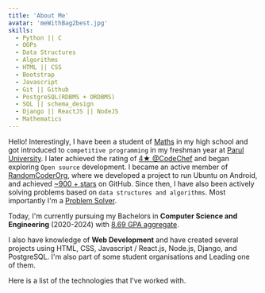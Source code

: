 ```yaml
---
title: 'About Me'
avatar: 'meWithBag2best.jpg'
skills:
  - Python || C
  - OOPs
  - Data Structures
  - Algorithms
  - HTML || CSS
  - Bootstrap
  - Javascript
  - Git || Github
  - PostgreSQL(RDBMS + ORDBMS)
  - SQL || schema_design
  - Django || ReactJS || NodeJS
  - Mathematics
---
```



Hello! Interestingly, I have been a student of [Maths](https://drive.google.com/file/d/15h9Gz045CkqvyadtdMqCstNRgOX2RXDx/view?usp=sharing) in my high school and got introduced to `competitive programming` in my freshman year at [Parul University](https://paruluniversity.ac.in/). I later achieved the rating of [4★ @CodeChef](https://www.codechef.com/users/ayon_ssp) and began exploring `Open source` development. I became an active member of [RandomCoderOrg](https://github.com/RandomCoderOrg), where we developed a project to run Ubuntu on Android, and achieved [~900 + stars](https://github.com/RandomCoderOrg/ubuntu-on-android) on GitHub. Since then, I have also been actively solving problems based on `data structures and algorithms`. Most importantly I'm a [Problem Solver](https://leetcode.com/Ayon_ssp/).


Today, I'm currently pursuing my Bachelors in **Computer Science and Engineering** (2020-2024) with [8.69 GPA aggregate](https://drive.google.com/file/d/1Iu2usecTJv97dOcOub41hjpXQhw2bdGj/view?usp=sharing).

I also have knowledge of **Web Development** and have created several projects using HTML, CSS, Javascript / React.js, Node.js, Django, and PostgreSQL. I'm also part of some student organisations and Leading one of them.

Here is a list of the technologies that I've worked with.

